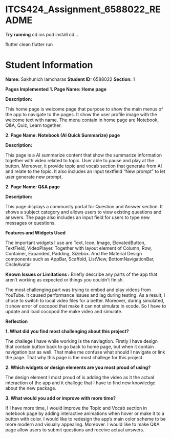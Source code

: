 # **ITCS424\_Assignment\_6588022\_README**

**Try running**
cd ios
pod install
cd ..

flutter clean
flutter run

# **Student Information**

**Name:** Sakhunich Iamcharas
**Student ID:** 6588022
**Section:** 1

**Pages Implemented**
**1. Page Name: Home page**

**Description:** 

This home page is welcome page that purpose to show the main menus of the app to navigate to the pages. It show the user profile image with the welcome text with name. The menu contain in home page are Notebook, Q\&A, Quiz, Learn together.

**2. Page Name: Notebook (AI Quick Summarize) page**

**Description:** 

This page is a AI summarize content that show the summarize information together with video related to topic. User able to pause and play at the button. Moreover, it provide topic and vocab section that generate from AI and relate to the topic. It also includes an input textfield “New prompt” to let user generate new prompt.

**2. Page Name: Q\&A page**

**Description:** 

This page displays a community portal for Question and Answer section. It shows a subject category and allows users to view existing questions and answers. The page also includes an input field for users to type new messages or questions.

**Features and Widgets Used**

The important widgets I use are Text, Icon, Image, ElevatedButton, TextField, VideoPlayer. Together with layout element of Column, Row, Container, Expanded, Padding, Sizebox. And the Material Design components such as AppBar, Scaffold, ListView, BottomNavigationBar, CircleAvatar

**Known Issues or Limitations :** Briefly describe any parts of the app that aren’t working as expected or things you couldn’t finish.

The most challenging part was trying to embed and play videos from YouTube. It caused performance issues and lag during testing. As a result, I chose to switch to local video files for a better. Moreover, during simulated, it show error of cocopod that make it can not simulate in xcode. So I have to update and load cocopod the make video and simulate.

**Reflection**

**1. What did you find most challenging about this project?**

The challege I have while working is the naviagtion. Firstly I have design that contain button back to go back to home page, but when it contain navigation bar as well. That make me confuse what should I navigate or link the page. That why this page is the most challege for this project.

**2. Which widgets or design elements are you most proud of using?**

The design element I most proud of is adding the video as it the actual interaction of the app and it challege that I have to find new knowledge about the new package.

**3. What would you add or improve with more time?**

If I have more time, I would improve the Topic and Vocab section in notebook page by adding interactive animations when hover or make it to a button with color. I would like to redesign the app’s main color scheme to be more modern and visually appealing. Moreover. I would like to make Q\&A page allow users to submit questions and receive actual answers.
